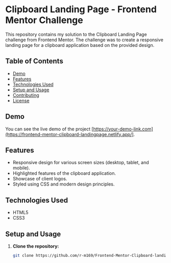# Clipboard Landing Page - Frontend Mentor Challenge

This repository contains my solution to the Clipboard Landing Page challenge from Frontend Mentor. The challenge was to create a responsive landing page for a clipboard application based on the provided design.

## Table of Contents

- [Demo](#demo)
- [Features](#features)
- [Technologies Used](#technologies-used)
- [Setup and Usage](#setup-and-usage)
- [Contributing](#contributing)
- [License](#license)

## Demo

You can see the live demo of the project [https://your-demo-link.com](https://frontend-mentor-clipboard-landingpage.netlify.app/].

## Features

- Responsive design for various screen sizes (desktop, tablet, and mobile).
- Highlighted features of the clipboard application.
- Showcase of client logos.
- Styled using CSS and modern design principles.

## Technologies Used

- HTML5
- CSS3

## Setup and Usage

1. **Clone the repository:**

   ```bash
   git clone https://github.com/r-m169/Frontend-Mentor-Clipboard-landing-page.git
